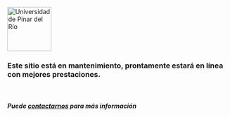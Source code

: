 <br>
<div>
    <div class="row">
        <div class="col-xs-12 col-sm-4 text-center text-middle">
            <img src="images/3014275.svg" alt="Universidad de Pinar del Río" style="width:100px;">
        </div>
        <div class="col-xs-12 col-sm-7 col-sm-offset-1">            
            <h3> 
                Este sitio está en mantenimiento, prontamente estará en línea con mejores prestaciones.
            </h3>
            <br/>
            <h5> 
                Puede <a href="/#divcontacto">contactarnos</a> para más información
            </h5>
        </div>
    </div>
</div>     

<br>